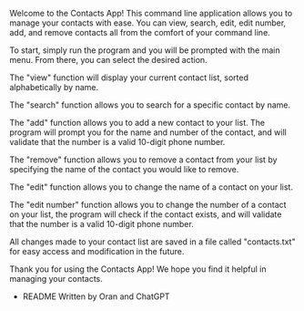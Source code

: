 Welcome to the Contacts App! This command line application allows you to manage your contacts with ease. You can view, search, edit, edit number, add, and remove contacts all from the comfort of your command line.

To start, simply run the program and you will be prompted with the main menu. From there, you can select the desired action.

The "view" function will display your current contact list, sorted alphabetically by name.

The "search" function allows you to search for a specific contact by name.

The "add" function allows you to add a new contact to your list. The program will prompt you for the name and number of the contact, and will validate that the number is a valid 10-digit phone number.

The "remove" function allows you to remove a contact from your list by specifying the name of the contact you would like to remove.

The "edit" function allows you to change the name of a contact on your list.

The "edit number" function allows you to change the number of a contact on your list, the program will check if the contact exists, and will validate that the number is a valid 10-digit phone number.

All changes made to your contact list are saved in a file called "contacts.txt" for easy access and modification in the future.

Thank you for using the Contacts App! We hope you find it helpful in managing your contacts.

-  README Written by Oran and ChatGPT
